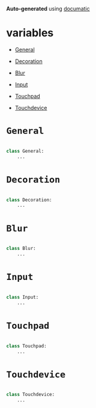 **Auto-generated** using [documatic](https://github.com/aspizu/documatic)


# variables


 - [General](#General)

 - [Decoration](#Decoration)

 - [Blur](#Blur)

 - [Input](#Input)

 - [Touchpad](#Touchpad)

 - [Touchdevice](#Touchdevice)



# `General`


```py

class General:
    ...
```

# `Decoration`


```py

class Decoration:
    ...
```

# `Blur`


```py

class Blur:
    ...
```

# `Input`


```py

class Input:
    ...
```

# `Touchpad`


```py

class Touchpad:
    ...
```

# `Touchdevice`


```py

class Touchdevice:
    ...
```

